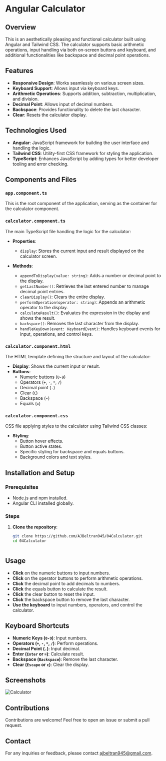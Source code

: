 # Angular Calculator

## Overview

This is an aesthetically pleasing and functional calculator built using Angular and Tailwind CSS. The calculator supports basic arithmetic operations, input handling via both on-screen buttons and keyboard, and additional functionalities like backspace and decimal point operations.

## Features

- **Responsive Design**: Works seamlessly on various screen sizes.
- **Keyboard Support**: Allows input via keyboard keys.
- **Arithmetic Operations**: Supports addition, subtraction, multiplication, and division.
- **Decimal Point**: Allows input of decimal numbers.
- **Backspace**: Provides functionality to delete the last character.
- **Clear**: Resets the calculator display.

## Technologies Used

- **Angular**: JavaScript framework for building the user interface and handling the logic.
- **Tailwind CSS**: Utility-first CSS framework for styling the application.
- **TypeScript**: Enhances JavaScript by adding types for better developer tooling and error checking.

## Components and Files

### `app.component.ts`

This is the root component of the application, serving as the container for the calculator component.

### `calculator.component.ts`

The main TypeScript file handling the logic for the calculator:

- **Properties**:
  - `display`: Stores the current input and result displayed on the calculator screen.

- **Methods**:
  - `appendToDisplay(value: string)`: Adds a number or decimal point to the display.
  - `getLastNumber()`: Retrieves the last entered number to manage decimal point entries.
  - `clearDisplay()`: Clears the entire display.
  - `performOperation(operator: string)`: Appends an arithmetic operator to the display.
  - `calculateResult()`: Evaluates the expression in the display and shows the result.
  - `backspace()`: Removes the last character from the display.
  - `handleKeyDown(event: KeyboardEvent)`: Handles keyboard events for input, operations, and control keys.

### `calculator.component.html`

The HTML template defining the structure and layout of the calculator:

- **Display**: Shows the current input or result.
- **Buttons**: 
  - Numeric buttons (`0-9`)
  - Operators (`+`, `-`, `*`, `/`)
  - Decimal point (`.`)
  - Clear (`C`)
  - Backspace (`←`)
  - Equals (`=`)

### `calculator.component.css`

CSS file applying styles to the calculator using Tailwind CSS classes:

- **Styling**:
  - Button hover effects.
  - Button active states.
  - Specific styling for backspace and equals buttons.
  - Background colors and text styles.

## Installation and Setup

### Prerequisites

- Node.js and npm installed.
- Angular CLI installed globally.

### Steps

1. **Clone the repository**:
   ```bash
   git clone https://github.com/AJBeltran945/04Calculator.git
   cd 04Calculator



## Usage

- **Click** on the numeric buttons to input numbers.
- **Click** on the operator buttons to perform arithmetic operations.
- **Click** the decimal point to add decimals to numbers.
- **Click** the equals button to calculate the result.
- **Click** the clear button to reset the input.
- **Click** the backspace button to remove the last character.
- **Use the keyboard** to input numbers, operators, and control the calculator.

## Keyboard Shortcuts

- **Numeric Keys (`0-9`)**: Input numbers.
- **Operators (`+`, `-`, `*`, `/`)**: Perform operations.
- **Decimal Point (`.`)**: Input decimal.
- **Enter (`Enter` or `=`)**: Calculate result.
- **Backspace (`Backspace`)**: Remove the last character.
- **Clear (`Escape` or `c`)**: Clear the display.

## Screenshots

![Calculator](https://github.com/your-repo-path/calculator-angular/blob/main/screenshot.png)

## Contributions

Contributions are welcome! Feel free to open an issue or submit a pull request.

## Contact

For any inquiries or feedback, please contact [ajbeltran945@gmail.com](mailto:ajbeltran945@gmail.com).
